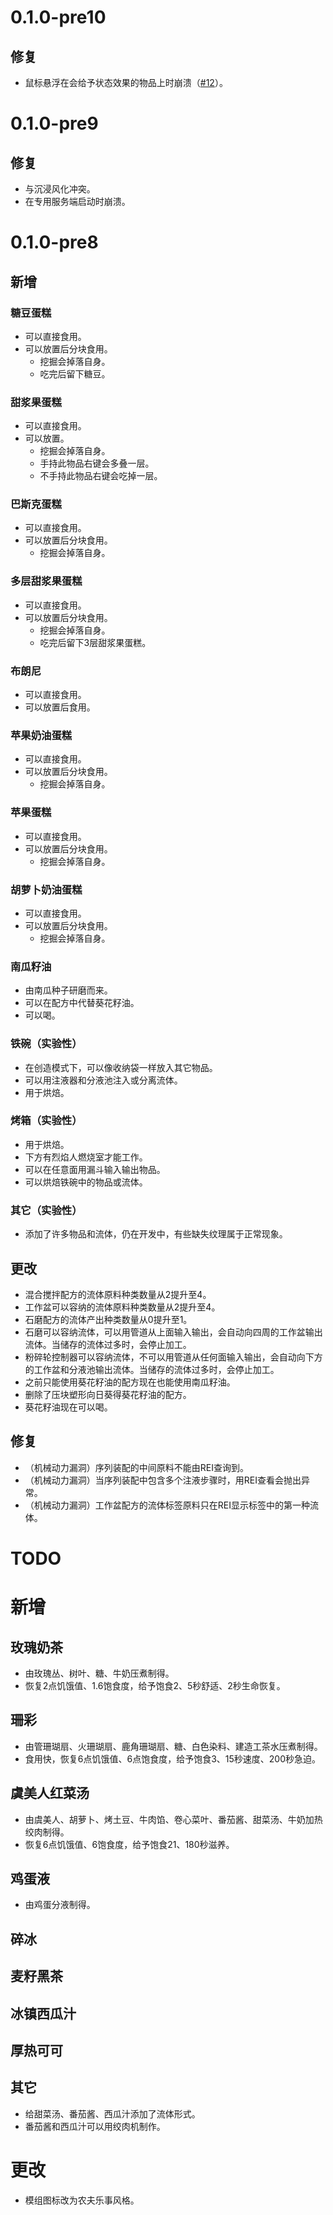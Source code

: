 # 0.1.0-pre10

## 修复

- 鼠标悬浮在会给予状态效果的物品上时崩溃（[#12](https://github.com/Phoupraw/CreateSDelightFabricJava/issues/12)）。

# 0.1.0-pre9

## 修复

- 与沉浸风化冲突。
- 在专用服务端启动时崩溃。

# 0.1.0-pre8

## 新增

### 糖豆蛋糕

- 可以直接食用。
- 可以放置后分块食用。
  - 挖掘会掉落自身。
  - 吃完后留下糖豆。

### 甜浆果蛋糕

- 可以直接食用。
- 可以放置。
  - 挖掘会掉落自身。
  - 手持此物品右键会多叠一层。
  - 不手持此物品右键会吃掉一层。

### 巴斯克蛋糕

- 可以直接食用。
- 可以放置后分块食用。
  - 挖掘会掉落自身。

### 多层甜浆果蛋糕

- 可以直接食用。
- 可以放置后分块食用。
  - 挖掘会掉落自身。
  - 吃完后留下3层甜浆果蛋糕。

### 布朗尼

- 可以直接食用。
- 可以放置后食用。

### 苹果奶油蛋糕

- 可以直接食用。
- 可以放置后分块食用。
  - 挖掘会掉落自身。

### 苹果蛋糕

- 可以直接食用。
- 可以放置后分块食用。
  - 挖掘会掉落自身。

### 胡萝卜奶油蛋糕

- 可以直接食用。
- 可以放置后分块食用。
  - 挖掘会掉落自身。

### 南瓜籽油

- 由南瓜种子研磨而来。
- 可以在配方中代替葵花籽油。
- 可以喝。

### 铁碗（实验性）

- 在创造模式下，可以像收纳袋一样放入其它物品。
- 可以用注液器和分液池注入或分离流体。
- 用于烘焙。

### 烤箱（实验性）

- 用于烘焙。
- 下方有烈焰人燃烧室才能工作。
- 可以在任意面用漏斗输入输出物品。
- 可以烘焙铁碗中的物品或流体。

### 其它（实验性）

- 添加了许多物品和流体，仍在开发中，有些缺失纹理属于正常现象。

## 更改

- 混合搅拌配方的流体原料种类数量从2提升至4。
- 工作盆可以容纳的流体原料种类数量从2提升至4。
- 石磨配方的流体产出种类数量从0提升至1。
- 石磨可以容纳流体，可以用管道从上面输入输出，会自动向四周的工作盆输出流体。当储存的流体过多时，会停止加工。
- 粉碎轮控制器可以容纳流体，不可以用管道从任何面输入输出，会自动向下方的工作盆和分液池输出流体。当储存的流体过多时，会停止加工。
- 之前只能使用葵花籽油的配方现在也能使用南瓜籽油。
- 删除了压块塑形向日葵得葵花籽油的配方。
- 葵花籽油现在可以喝。

## 修复

- （机械动力漏洞）序列装配的中间原料不能由REI查询到。
- （机械动力漏洞）当序列装配中包含多个注液步骤时，用REI查看会抛出异常。
- （机械动力漏洞）工作盆配方的流体标签原料只在REI显示标签中的第一种流体。

# TODO

# 新增

## 玫瑰奶茶

- 由玫瑰丛、树叶、糖、牛奶压煮制得。
- 恢复2点饥饿值、1.6饱食度，给予饱食2、5秒舒适、2秒生命恢复。

## 珊彩

- 由管珊瑚扇、火珊瑚扇、鹿角珊瑚扇、糖、白色染料、建造工茶水压煮制得。
- 食用快，恢复6点饥饿值、6点饱食度，给予饱食3、15秒速度、200秒急迫。

## 虞美人红菜汤

- 由虞美人、胡萝卜、烤土豆、牛肉馅、卷心菜叶、番茄酱、甜菜汤、牛奶加热绞肉制得。
- 恢复6点饥饿值、6饱食度，给予饱食21、180秒滋养。

## 鸡蛋液

- 由鸡蛋分液制得。

## 碎冰

## 麦籽黑茶

## 冰镇西瓜汁

## 厚热可可

## 其它

- 给甜菜汤、番茄酱、西瓜汁添加了流体形式。
- 番茄酱和西瓜汁可以用绞肉机制作。

# 更改

- 模组图标改为农夫乐事风格。